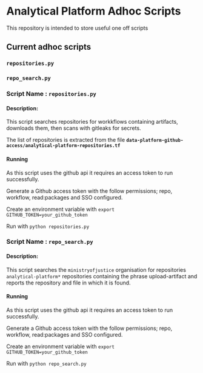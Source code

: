 # Analytical Platform Adhoc Scripts
This repository is intended to store useful one off scripts 

## Current adhoc scripts
### **`repositories.py`**
### **`repo_search.py`**

###   Script Name : **`repositories.py`**  
####  Description:
This script searches repositories for workkflows containing artifacts, downloads them, then scans with gitleaks for secrets.

The list of repositories is extracted from the file  **`data-platform-github-access/analytical-platform-repositories.tf`** 

####  Running
As this script uses the github api  it requires an access token to run successfully.

Generate a Github access token with the follow permissions; repo, workflow, read:packages and SSO configured.

Create an environment variable with ``` export   GITHUB_TOKEN=your_github_token ```

Run with ```python repositories.py```

###   Script Name : **`repo_search.py`**  
####  Description:
This script searches the ```ministryofjustice``` organisation for repositories  ```analytical-platform*``` repositories containing the phrase upload-artifact and reports the repository and file in which it is found.

####  Running
As this script uses the github api  it requires an access token to run successfully.

Generate a Github access token with the follow permissions; repo, workflow, read:packages and SSO configured.

Create an environment variable with ``` export   GITHUB_TOKEN=your_github_token ```

Run with ```python repo_search.py```